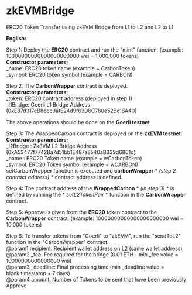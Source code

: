 # zkEVMBridge
ERC20 Token Transfer using zkEVM Bridge from L1 to L2 and L2 to L1

**English:**

Step 1: Deploy the **ERC20** contract and run the "mint" function. (example: 10000000000000000000000 wei = 1,000,000 tokens)<br/>
    **Constructor parameters;**<br/>
    _name: ERC20 token name (example = CarbonToken)<br/>
    _symbol: ERC20 token symbol (example = CARBON)<br/>

Step 2: The **CarbonWrapper** contract is deployed. <br/>
    **Constructor parameters;**<br/>
    _token: ERC20 contract address (deployed in step 1)<br/>
    _l1Bridge: Goerli L1 Bridge Address (0xE87d317eB8dcc9afE24d9f63D6C760e52Bc18A40)<br/>

The above operations should be done on the **Goerli testnet**

Step 3: The WrappedCarbon contract is deployed on the **zkEVM testnet**<br/>
    **Constructor parameters;**<br/>
    _l2Bridge : ZkEVM L2 Bridge Address (0xA59477f7742Ba7d51bb1E487a8540aB339d6801d)<br/>
    _name : ERC20 Token name (example = wCarbonToken)<br/>
    _symbol: ERC20 Token symbol (example = wCARBON)<br/>
setCarbonWrapper function is executed and **carbonWrapper** * *(step 2 contract address)* * contract address is defined.

Step 4: The contract address of the **WrappedCarbon** * *(in step 3)* * is defined by running the * *setL2TokenPair* * function in the **CarbonWrapper** contract.

Step 5: Approve is given from the **ERC20** token contract to the **CarbonWrapper** contract. (example: 10000000000000000000000 wei = 10,000 tokens)

Step 6: To transfer tokens from "Goerli" to "zkEVM", run the "sendToL2" function in the "CarbonWrapper" contract.<br/>
    @param1 recipient: Recipient wallet address on L2 (same wallet address)<br/>
    @param2 _fee: Fee required for the bridge (0.01 ETH - min _fee value = 10000000000000000 wei)<br/>
    @param3 _deadline: Final processing time (min _deadline value = block.timestamp + 7 days)<br/>
    @param4 amount: Number of Tokens to be sent that have been previously Approve<br/>

